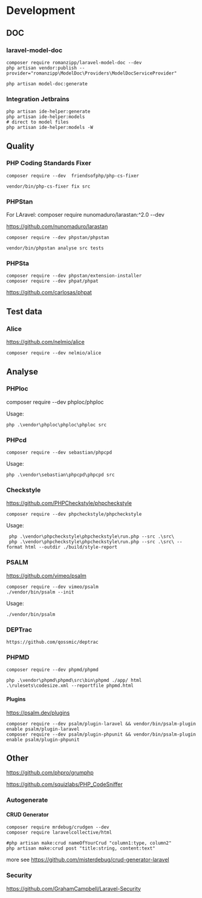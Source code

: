# Development

## DOC

### laravel-model-doc
````
composer require romanzipp/laravel-model-doc --dev
php artisan vendor:publish --provider="romanzipp\ModelDoc\Providers\ModelDocServiceProvider"
````

````shell
php artisan model-doc:generate
````

### Integration Jetbrains

````shell
php artisan ide-helper:generate
php artisan ide-helper:models
# direct to model files
php artisan ide-helper:models -W

````

## Quality

### PHP Coding Standards Fixer
``composer require --dev  friendsofphp/php-cs-fixer``

````shell
vendor/bin/php-cs-fixer fix src
```` 

### PHPStan

For LAravel: composer require nunomaduro/larastan:^2.0 --dev

https://github.com/nunomaduro/larastan

````composer require --dev phpstan/phpstan````

````shell
vendor/bin/phpstan analyse src tests
````

### PHPSta

````shell
composer require --dev phpstan/extension-installer
composer require --dev phpat/phpat
````

https://github.com/carlosas/phpat

## Test data

### Alice

https://github.com/nelmio/alice

````composer require --dev nelmio/alice````

## Analyse

### PHPloc

composer require --dev phploc/phploc

Usage:

````shell
php .\vendor\phploc\phploc\phploc src
````


### PHPcd

````shell
composer require --dev sebastian/phpcpd
````

Usage:

````shell
php .\vendor\sebastian\phpcpd\phpcpd src 
````

### Checkstyle

https://github.com/PHPCheckstyle/phpcheckstyle

````shell
composer require --dev phpcheckstyle/phpcheckstyle
````

Usage:

````shell
 php .\vendor\phpcheckstyle\phpcheckstyle\run.php --src .\src\
 php .\vendor\phpcheckstyle\phpcheckstyle\run.php --src .\src\ --format html --outdir ./build/style-report
````

### PSALM

https://github.com/vimeo/psalm

````shell
composer require --dev vimeo/psalm
./vendor/bin/psalm --init
````

Usage:

````shell
./vendor/bin/psalm
````

### DEPTrac

````shell
https://github.com/qossmic/deptrac
````

### PHPMD

````shell
composer require --dev phpmd/phpmd
````

````shell
php .\vendor\phpmd\phpmd\src\bin\phpmd ./app/ html .\rulesets\codesize.xml --reportfile phpmd.html 
````

#### Plugins

https://psalm.dev/plugins

````shell
composer require --dev psalm/plugin-laravel && vendor/bin/psalm-plugin enable psalm/plugin-laravel
composer require --dev psalm/plugin-phpunit && vendor/bin/psalm-plugin enable psalm/plugin-phpunit
````

## Other

https://github.com/phpro/grumphp

https://github.com/squizlabs/PHP_CodeSniffer

### Autogenerate

#### CRUD Generator

````shell
composer require mrdebug/crudgen --dev
composer require laravelcollective/html

#php artisan make:crud nameOfYourCrud "column1:type, column2"
php artisan make:crud post "title:string, content:text"
````

more see https://github.com/misterdebug/crud-generator-laravel

### Security
https://github.com/GrahamCampbell/Laravel-Security

